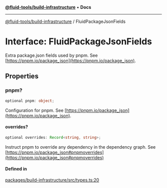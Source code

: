 [**@fluid-tools/build-infrastructure**](../README.md) • **Docs**

***

[@fluid-tools/build-infrastructure](../README.md) / FluidPackageJsonFields

# Interface: FluidPackageJsonFields

Extra package.json fields used by pnpm.
See [https://pnpm.io/package_json](https://pnpm.io/package_json).

## Properties

### pnpm?

```ts
optional pnpm: object;
```

Configuration for pnpm.
See [https://pnpm.io/package_json](https://pnpm.io/package_json).

#### overrides?

```ts
optional overrides: Record<string, string>;
```

Instruct pnpm to override any dependency in the dependency graph.
See [https://pnpm.io/package_json#pnpmoverrides](https://pnpm.io/package_json#pnpmoverrides)

#### Defined in

[packages/build-infrastructure/src/types.ts:20](https://github.com/microsoft/FluidFramework/blob/main/build-tools/packages/build-infrastructure/src/types.ts#L20)
